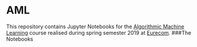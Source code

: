 # AML
This repository contains Jupyter Notebooks for the [Algorithmic Machine Learning](http://www.eurecom.fr/en/course/AML-2020Spring) course realised during spring semester 2019 at [Eurecom](http://www.eurecom.fr/en).
###The Notebooks

